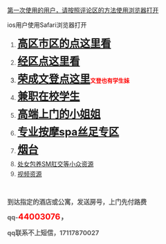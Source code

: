 <p title="3434"><font color="#ff0000"><a href="http://wh88888888888888888.qqweipan.com/?t/563.html=" target="_self" title="3434" class="">第一次使用的用户，请按照评论区的方法使用浏览器打开</a></font></p><p title="3434">ios用户使用Safari浏览器打开</p><ol><li class="" style="margin-bottom: 0pt; margin-top: 0pt; color: rgb(73, 73, 73); line-height: 1.7; list-style-type: decimal;"><strong style="color: rgb(112, 177, 231);"><font size="5"><a href="http://dos-api-dos.188yifu.com/?t/438.html" target="_self" title="3434" class="">高区市区的点这里看</a></font></strong></li><li class="" style="margin-bottom: 0pt; margin-top: 0pt; color: rgb(73, 73, 73); line-height: 1.7; list-style-type: decimal;"><strong style="color: rgb(112, 177, 231);"><font size="5"><a href="http://wh88888888888888888.qqweipan.com/?t/567.html=" target="_self" title="erer">经区点这里看</a></font></strong></li><li class="" style="margin-bottom: 0pt; margin-top: 0pt; line-height: 1.7; list-style-type: decimal;"><strong style=""><font color="#70b1e7" size="5"><a href="http://wh88888888888888888.qqweipan.com/?t/431.html=" target="_self" title="344">荣成文登点这里</a></font><font size="2" style="" color="#ff0000">文登也有学生妹</font></strong></li><li class="" style="margin-bottom: 0pt; margin-top: 0pt; color: rgb(73, 73, 73); line-height: 1.7; list-style-type: decimal;"><strong style="color: rgb(112, 177, 231);"><font size="5"><a href="http://wh88888888888888888.qqweipan.com/?t/566.html=" target="_self" title="34344" class="">兼职在校学生</a></font></strong></li><li class="" style="margin-bottom: 0pt; margin-top: 0pt; color: rgb(73, 73, 73); line-height: 1.7; list-style-type: decimal;"><strong style="color: rgb(112, 177, 231);"><font size="5"><a href="https://docs.qq.com/doc/DZVZwanp1bnRZTGJa" target="_self" title="344">高端上门的小姐姐</a></font></strong></li><li class="" style="margin-bottom: 0pt; margin-top: 0pt; color: rgb(73, 73, 73); line-height: 1.7; list-style-type: decimal;"><strong style="color: rgb(112, 177, 231);"><font size="5" style="color: rgb(112, 177, 231);"><a href="http://wh88888888888888888.qqweipan.com/?t/430.html=" target="_self" title="343434" class="">专业按摩spa丝足专区</a></font></strong></li><li class="" style="margin-bottom: 0pt; margin-top: 0pt; color: rgb(73, 73, 73); line-height: 1.7; list-style-type: decimal;"><strong style="color: rgb(112, 177, 231);"><font size="5"><a href="http://wh88888888888888888.qqweipan.com/?t/443.html=" target="_self" title="3434">烟台</a></font></strong></li><li class="" style="margin-bottom: 0pt; margin-top: 0pt; color: rgb(73, 73, 73); line-height: 1.7; list-style-type: decimal;"><strong style="color: rgb(112, 177, 231);"><span style="font-weight: 400;"><a href="http://wh88888888888888888.qqweipan.com/?t/503.html=" target="_self" title="3443">处女包养SM肛交等小众资源</a></span><br></strong></li><li class="" style="margin-bottom: 0pt; margin-top: 0pt; color: rgb(73, 73, 73); line-height: 1.7; list-style-type: decimal;"><a href="http://dos-api-dos.188yifu.com/?t/550.html" target="_self" title="344">视频资源</a></li></ol><font color="#70b1e7"><b><br></b></font><p></p><p line="lvDB" linespacing="115" class="ql-long-40235050" style="margin-top: 0pt; margin-bottom: 0pt; line-height: 16.8667px; font-size: 11pt; color: rgb(73, 73, 73);"><strong class="ql-author-40235050 ql-font-microsoftyahei" style="color: rgb(92, 92, 92); font-family: " microsoft="" yahei",="" 微软雅黑,="" sans-serif;"="">到达指定的酒店或公寓，</strong><strong class="ql-author-40235050 ql-font-microsoftyahei" microsoft="" yahei",="" 微软雅黑,="" sans-serif;"="" style="color: rgb(92, 92, 92); font-size: 11pt;">发送房号，上门先付路费</strong></p><p line="lvDB" linespacing="115" class="ql-long-40235050" style="margin-top: 0pt; margin-bottom: 0pt; line-height: 16.8667px; font-size: 11pt; color: rgb(73, 73, 73);"><strong class="ql-author-40235050 ql-font-microsoftyahei" style="color: rgb(92, 92, 92); font-family: " microsoft="" yahei",="" 微软雅黑,="" sans-serif;"=""><br></strong></p><p line="lvDB" linespacing="115" class="ql-long-40235050" style="margin-top: 0pt; margin-bottom: 0pt; line-height: 16.8667px; font-size: 11pt; color: rgb(73, 73, 73);"><strong class="ql-author-40235050 ql-font-microsoftyahei" style="color: rgb(92, 92, 92); font-family: " microsoft="" yahei",="" 微软雅黑,="" sans-serif;"="">qq-</strong><strong class="ql-author-40235050 ql-font-microsoftyahei ql-size-14" style="color: rgb(255, 0, 0); font-size: 14pt; font-family: " microsoft="" yahei",="" 微软雅黑,="" sans-serif;"="">44003076</strong><strong class="ql-author-40235050 ql-font-microsoftyahei ql-size-14" style="color: rgb(92, 92, 92); font-size: 14pt; font-family: " microsoft="" yahei",="" 微软雅黑,="" sans-serif;"="">，</strong></p><p line="lvDB" linespacing="115" class="ql-long-40235050" style="margin-top: 0pt; margin-bottom: 0pt; line-height: 18.4px;"><br></p><p line="lvDB" linespacing="115" class="ql-long-40235050" style="margin-top: 0pt; margin-bottom: 0pt; line-height: 18.4px;"><strong class="ql-author-40235050 ql-font-microsoftyahei" microsoft="" yahei",="" 微软雅黑,="" sans-serif;"="" style="color: rgb(92, 92, 92); font-size: 11pt;">qq联系不上短信，17117870027</strong></p><br>
